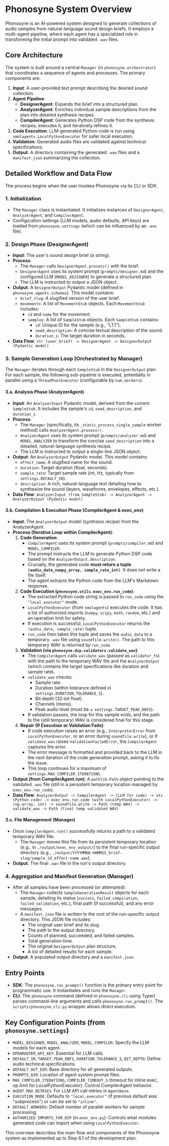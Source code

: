 # Phonosyne System Overview

Phonosyne is an AI-powered system designed to generate collections of audio samples from natural-language sound design briefs. It employs a multi-agent pipeline, where each agent has a specialized role in transforming the initial prompt into validated `.wav` files.

## Core Architecture

The system is built around a central `Manager` (in `phonosyne.orchestrator`) that coordinates a sequence of agents and processes. The primary components are:

1. **Input**: A user-provided text prompt describing the desired sound collection.
2. **Agent Pipeline**:
   - **DesignerAgent**: Expands the brief into a structured plan.
   - **AnalyzerAgent**: Enriches individual sample descriptions from the plan into detailed synthesis recipes.
   - **CompilerAgent**: Generates Python DSP code from the synthesis recipes, executes it, and iteratively refines it.
3. **Code Execution**: LLM-generated Python code is run using `smolagents.LocalPythonExecutor` for safer local execution.
4. **Validation**: Generated audio files are validated against technical specifications.
5. **Output**: A directory containing the generated `.wav` files and a `manifest.json` summarizing the collection.

## Detailed Workflow and Data Flow

The process begins when the user invokes Phonosyne via its CLI or SDK.

### 1. Initialization

- The `Manager` class is instantiated. It initializes instances of `DesignerAgent`, `AnalyzerAgent`, and `CompilerAgent`.
- Configuration settings (LLM models, audio defaults, API keys) are loaded from `phonosyne.settings` (which can be influenced by an `.env` file).

### 2. Design Phase (DesignerAgent)

- **Input**: The user's sound design brief (a string).
- **Process**:
  - The `Manager` calls `DesignerAgent.process()` with the brief.
  - `DesignerAgent` uses its system prompt (`prompts/designer.md`) and the configured LLM (`MODEL_DESIGNER`) to generate a structured plan.
  - The LLM is instructed to output a JSON object.
- **Output**: A `DesignerOutput` Pydantic model (defined in `phonosyne.agents.schemas`). This model contains:
  - `brief_slug`: A slugified version of the user brief.
  - `movements`: A list of `MovementStub` objects. Each `MovementStub` includes:
    - `id` and `name` for the movement.
    - `samples`: A list of `SampleStub` objects. Each `SampleStub` contains:
      - `id`: Unique ID for the sample (e.g., "L1.1").
      - `seed_description`: A concise textual description of the sound.
      - `duration_s`: The target duration in seconds.
- **Data Flow**: `str (user_brief) -> DesignerAgent -> DesignerOutput (Pydantic model)`

### 3. Sample Generation Loop (Orchestrated by Manager)

The `Manager` iterates through each `SampleStub` in the `DesignerOutput` plan. For each sample, the following sub-pipeline is executed, potentially in parallel using a `ThreadPoolExecutor` (configurable by `num_workers`):

#### 3.a. Analysis Phase (AnalyzerAgent)

- **Input**: An `AnalyzerInput` Pydantic model, derived from the current `SampleStub`. It includes the sample's `id`, `seed_description`, and `duration_s`.
- **Process**:
  - The `Manager` (specifically, its `_static_process_single_sample` worker method) calls `AnalyzerAgent.process()`.
  - `AnalyzerAgent` uses its system prompt (`prompts/analyzer.md`) and `MODEL_ANALYZER` to transform the concise `seed_description` into a detailed, natural-language synthesis recipe.
  - The LLM is instructed to output a single-line JSON object.
- **Output**: An `AnalyzerOutput` Pydantic model. This model contains:
  - `effect_name`: A slugified name for the sound.
  - `duration`: Target duration (float, seconds).
  - `sample_rate`: Target sample rate (int, Hz, typically from `settings.DEFAULT_SR`).
  - `description`: A rich, natural-language text detailing how to synthesize the sound (layers, waveforms, envelopes, effects, etc.).
- **Data Flow**: `AnalyzerInput (from SampleStub) -> AnalyzerAgent -> AnalyzerOutput (Pydantic model)`

#### 3.b. Compilation & Execution Phase (CompilerAgent & exec_env)

- **Input**: The `AnalyzerOutput` model (synthesis recipe) from the AnalyzerAgent.
- **Process (Iterative Loop within CompilerAgent)**:
  1. **Code Generation**:
     - `CompilerAgent` uses its system prompt (`prompts/compiler.md`) and `MODEL_COMPILER`.
     - The prompt instructs the LLM to generate Python DSP code based on the `AnalyzerOutput.description`.
     - Crucially, the generated code **must return a tuple `(audio_data_numpy_array, sample_rate_int)`**. It does _not_ write a file itself.
     - The agent extracts the Python code from the LLM's Markdown response.
  2. **Code Execution (`phonosyne.utils.exec_env.run_code`)**:
     - The extracted Python code string is passed to `run_code` using the `"local_executor"` mode.
     - `LocalPythonExecutor` (from `smolagents`) executes the code. It has a list of authorized imports (`numpy`, `scipy`, `math`, `random`, etc.) and an operation limit for safety.
     - If execution is successful, `LocalPythonExecutor` returns the `(audio_data, sample_rate)` tuple.
     - `run_code` then takes this tuple and saves the `audio_data` to a temporary `.wav` file using `soundfile.write()`. The path to this temporary WAV is returned by `run_code`.
  3. **Validation (via `phonosyne.dsp.validators.validate_wav`)**:
     - The `CompilerAgent` calls `validate_wav` (passed as `validator_fn`) with the path to the temporary WAV file and the `AnalyzerOutput` (which contains the target specifications like duration and sample rate).
     - `validate_wav` checks:
       - Sample rate.
       - Duration (within tolerance defined in `settings.DURATION_TOLERANCE_S`).
       - Bit depth (32-bit float).
       - Channels (mono).
       - Peak audio level (must be `≤ settings.TARGET_PEAK_DBFS`).
     - If validation passes, the loop for this sample ends, and the path to the (still temporary) WAV is considered final for this stage.
  4. **Repair (If Execution or Validation Fails)**:
     - If code execution raises an error (e.g., `InterpreterError` from `LocalPythonExecutor`, or an error during `soundfile.write`), or if `validate_wav` raises `ValidationFailedError`, the `CompilerAgent` captures the error.
     - The error message is formatted and provided back to the LLM in the next iteration of the code generation prompt, asking it to fix the issue.
     - This loop continues for a maximum of `settings.MAX_COMPILER_ITERATIONS`.
- **Output (from CompilerAgent.run)**: A `pathlib.Path` object pointing to the validated `.wav` file (still in a persistent temporary location managed by `exec_env.run_code`).
- **Data Flow**: `AnalyzerOutput -> CompilerAgent -> (LLM for code) -> str (Python code) -> exec_env.run_code (with LocalPythonExecutor) -> (np.array, int) -> soundfile.write -> Path (temp WAV) -> validate_wav -> Path (final temp validated WAV)`

#### 3.c. File Management (Manager)

- Once `CompilerAgent.run()` successfully returns a path to a validated temporary WAV file:
  - The `Manager` moves this file from its persistent temporary location (e.g., in `./output/exec_env_output/`) to the final run-specific output directory (e.g., `./output/YYYYMMDD-HHMMSS_brief-slug/sample_id_effect-name.wav`).
- **Output**: The final `.wav` file in the run's output directory.

### 4. Aggregation and Manifest Generation (Manager)

- After all samples have been processed (or attempted):
  - The `Manager` collects `SampleGenerationResult` objects for each sample, detailing its status (`success`, `failed_compilation`, `failed_validation`, etc.), final path (if successful), and any error messages.
  - A `manifest.json` file is written to the root of the run-specific output directory. This JSON file includes:
    - The original user brief and its slug.
    - The path to the output directory.
    - Counts of planned, succeeded, and failed samples.
    - Total generation time.
    - The original `DesignerOutput` plan structure.
    - A list of detailed results for each sample.
- **Output**: A populated output directory and a `manifest.json`.

## Entry Points

- **SDK**: The `phonosyne.run_prompt()` function is the primary entry point for programmatic use. It instantiates and runs the `Manager`.
- **CLI**: The `phonosyne` command (defined in `phonosyne.cli` using Typer) parses command-line arguments and calls `phonosyne.run_prompt()`. The `scripts/phonosyne_cli.py` wrapper allows direct execution.

## Key Configuration Points (from `phonosyne.settings`)

- `MODEL_DESIGNER`, `MODEL_ANALYZER`, `MODEL_COMPILER`: Specify the LLM models for each agent.
- `OPENROUTER_API_KEY`: Essential for LLM calls.
- `DEFAULT_SR`, `TARGET_PEAK_DBFS`, `DURATION_TOLERANCE_S`, `BIT_DEPTH`: Define audio technical specifications.
- `DEFAULT_OUT_DIR`: Base directory for all generated outputs.
- `PROMPTS_DIR`: Location of agent system prompt files.
- `MAX_COMPILER_ITERATIONS`, `COMPILER_TIMEOUT_S` (timeout for inline exec, op limit for LocalPythonExecutor): Control CompilerAgent behavior.
- `AGENT_MAX_RETRIES`: For LLM API call retries in `AgentBase`.
- `EXECUTION_MODE`: Defaults to `"local_executor"` (if previous default was "subprocess") or can be set to `"inline"`.
- `DEFAULT_WORKERS`: Default number of parallel workers for sample processing.
- `AUTHORIZED_IMPORTS_FOR_DSP` (in `exec_env.py`): Controls what modules generated code can import when using `LocalPythonExecutor`.

This overview describes the main flow and components of the Phonosyne system as implemented up to Step 6.1 of the development plan.
